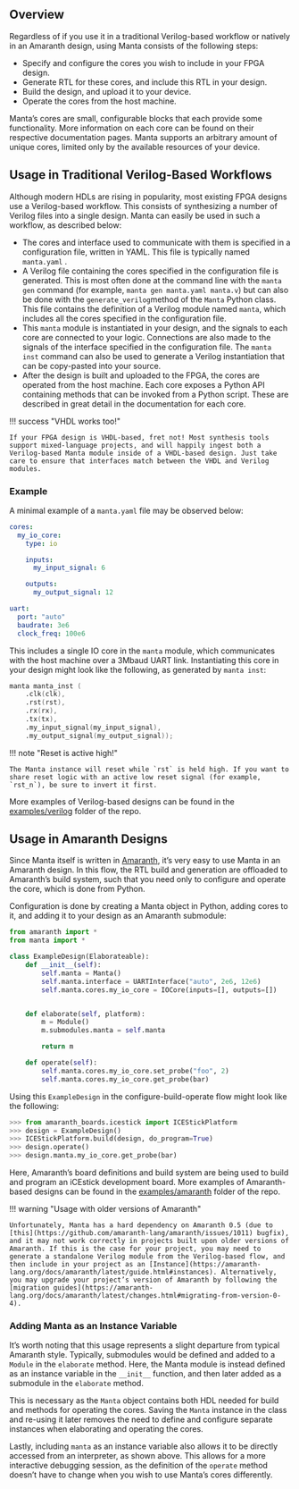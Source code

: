 
## Overview
Regardless of if you use it in a traditional Verilog-based workflow or natively in an Amaranth design, using Manta consists of the following steps:

- Specify and configure the cores you wish to include in your FPGA design.
- Generate RTL for these cores, and include this RTL in your design.
- Build the design, and upload it to your device.
- Operate the cores from the host machine.

Manta’s cores are small, configurable blocks that each provide some functionality. More information on each core can be found on their respective documentation pages. Manta supports an arbitrary amount of unique cores, limited only by the available resources of your device.

## Usage in Traditional Verilog-Based Workflows

Although modern HDLs are rising in popularity, most existing FPGA designs use a Verilog-based workflow. This consists of synthesizing a number of Verilog files into a single design. Manta can easily be used in such a workflow, as described below:

- The cores and interface used to communicate with them is specified in a configuration file, written in YAML. This file is typically named `manta.yaml` .
- A Verilog file containing the cores specified in the configuration file is generated. This is most often done at the command line with the `manta gen` command (for example, `manta gen manta.yaml manta.v`) but can also be done with the `generate_verilog`method of the `Manta` Python class. This file contains the definition of a Verilog module named `manta`, which includes all the cores specified in the configuration file.
- This `manta` module is instantiated in your design, and the signals to each core are connected to your logic. Connections are also made to the signals of the interface specified in the configuration file. The `manta inst` command can also be used to generate a Verilog instantiation that can be copy-pasted into your source.
- After the design is built and uploaded to the FPGA, the cores are operated from the host machine. Each core exposes a Python API containing methods that can be invoked from a Python script. These are described in great detail in the documentation for each core.

!!! success "VHDL works too!"

    If your FPGA design is VHDL-based, fret not! Most synthesis tools support mixed-language projects, and will happily ingest both a Verilog-based Manta module inside of a VHDL-based design. Just take care to ensure that interfaces match between the VHDL and Verilog modules.

### Example

A minimal example of a `manta.yaml` file may be observed below:

```yaml
cores:
  my_io_core:
    type: io

    inputs:
      my_input_signal: 6

    outputs:
      my_output_signal: 12

uart:
  port: "auto"
  baudrate: 3e6
  clock_freq: 100e6
```

This includes a single IO core in the `manta` module, which communicates with the host machine over a 3Mbaud UART link. Instantiating this core in your design might look like the following, as generated by `manta inst`:

```verilog
manta manta_inst (
    .clk(clk),
    .rst(rst),
    .rx(rx),
    .tx(tx),
    .my_input_signal(my_input_signal),
    .my_output_signal(my_output_signal));
```

!!! note "Reset is active high!"

    The Manta instance will reset while `rst` is held high. If you want to share reset logic with an active low reset signal (for example, `rst_n`), be sure to invert it first.

More examples of Verilog-based designs can be found in the [examples/verilog](https://github.com/fischermoseley/manta/tree/main/examples/verilog) folder of the repo.

## Usage in Amaranth Designs

Since Manta itself is written in [Amaranth](https://github.com/amaranth-lang/amaranth), it’s very easy to use Manta in an Amaranth design. In this flow, the RTL build and generation are offloaded to Amaranth’s build system, such that you need only to configure and operate the core, which is done from Python.

Configuration is done by creating a Manta object in Python, adding cores to it, and adding it to your design as an Amaranth submodule:

```python
from amaranth import *
from manta import *

class ExampleDesign(Elaborateable):
	def __init__(self):
		self.manta = Manta()
		self.manta.interface = UARTInterface("auto", 2e6, 12e6)
		self.manta.cores.my_io_core = IOCore(inputs=[], outputs=[])


	def elaborate(self, platform):
		m = Module()
		m.submodules.manta = self.manta

		return m

	def operate(self):
		self.manta.cores.my_io_core.set_probe("foo", 2)
		self.manta.cores.my_io_core.get_probe(bar)
```

Using this `ExampleDesign` in the configure-build-operate flow might look like the following:

```python
>>> from amaranth_boards.icestick import ICEStickPlatform
>>> design = ExampleDesign()
>>> ICEStickPlatform.build(design, do_program=True)
>>> design.operate()
>>> design.manta.my_io_core.get_probe(bar)
```

Here, Amaranth’s board definitions and build system are being used to build and program an iCEstick development board. More examples of Amaranth-based designs can be found in the [examples/amaranth](https://github.com/fischermoseley/manta/tree/main/examples/amaranth) folder of the repo.

!!! warning "Usage with older versions of Amaranth"

    Unfortunately, Manta has a hard dependency on Amaranth 0.5 (due to [this](https://github.com/amaranth-lang/amaranth/issues/1011) bugfix), and it may not work correctly in projects built upon older versions of Amaranth. If this is the case for your project, you may need to generate a standalone Verilog module from the Verilog-based flow, and then include in your project as an [Instance](https://amaranth-lang.org/docs/amaranth/latest/guide.html#instances). Alternatively, you may upgrade your project’s version of Amaranth by following the [migration guides](https://amaranth-lang.org/docs/amaranth/latest/changes.html#migrating-from-version-0-4).

### Adding Manta as an Instance Variable

It’s worth noting that this usage represents a slight departure from typical Amaranth style. Typically, submodules would be defined and added to a `Module` in the `elaborate` method. Here, the Manta module is instead defined as an instance variable in the `__init__` function, and then later added as a submodule in the `elaborate` method.

This is necessary as the `Manta` object contains both HDL needed for build and methods for operating the cores. Saving the `Manta` instance in the class and re-using it later removes the need to define and configure separate instances when elaborating and operating the cores.

Lastly, including `manta` as an instance variable also allows it to be directly accessed from an interpreter, as shown above. This allows for a more interactive debugging session, as the definition of the `operate` method doesn’t have to change when you wish to use Manta’s cores differently.
